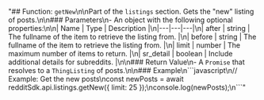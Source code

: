 "## Function: `getNew`\n\nPart of the `listings` section. Gets the \"new\" listing of posts.\n\n### Parameters\n- An object with the following optional properties:\n\n| Name | Type | Description |\n|---|---|---|\n| after | string | The fullname of the item to retrieve the listing from. |\n| before | string | The fullname of the item to retrieve the listing from. |\n| limit | number | The maximum number of items to return. |\n| sr_detail | boolean | Include additional details for subreddits. |\n\n### Return Value\n- A `Promise` that resolves to a `ThingListing` of posts.\n\n### Example\n\`\`\`javascript\n// Example: Get the new posts\nconst newPosts = await redditSdk.api.listings.getNew({ limit: 25 });\nconsole.log(newPosts);\n\`\`\`" 
